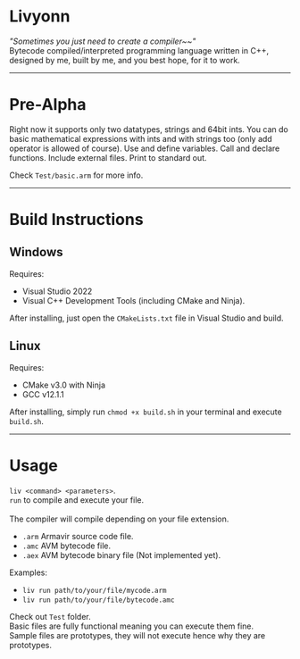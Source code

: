 # Livyonn
*"Sometimes you just need to create a compiler~~"*<br/>
Bytecode compiled/interpreted programming language written in C++, designed by me, built by me, and you best hope, for it to work.

***

# Pre-Alpha
Right now it supports only two datatypes, strings and 64bit ints. 
You can do basic mathematical expressions with ints and with strings too (only add operator is allowed of course).
Use and define variables.
Call and declare functions.
Include external files.
Print to standard out.

Check ```Test/basic.arm``` for more info.

***

# Build Instructions
## Windows
Requires:
- Visual Studio 2022
- Visual C++ Development Tools (including CMake and Ninja).

After installing, just open the ```CMakeLists.txt``` file in Visual Studio and build.

## Linux
Requires:
- CMake v3.0 with Ninja
- GCC v12.1.1

After installing, simply run ```chmod +x build.sh``` in your terminal and execute ```build.sh```.

***

# Usage
```liv <command> <parameters>```.<br/>
```run``` to compile and execute your file.<br/><br/>
The compiler will compile depending on your file extension.<br/>

- ```.arm``` Armavir source code file.<br/>
- ```.amc``` AVM bytecode file.<br/>
- ```.aex``` AVM bytecode binary file (Not implemented yet).<br/>

Examples:<br/>
- ```liv run path/to/your/file/mycode.arm```<br/>
- ```liv run path/to/your/file/bytecode.amc```<br/>

Check out ```Test``` folder.<br/>
Basic files are fully functional meaning you can execute them fine.<br/>
Sample files are prototypes, they will not execute hence why they are prototypes.<br/>